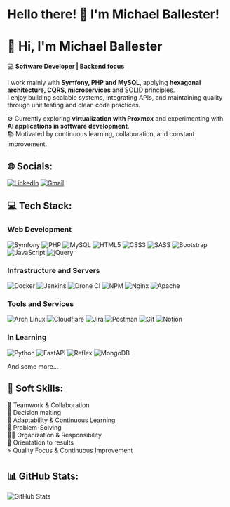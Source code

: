 # Hello there! 👋 I'm Michael Ballester!

# 👋 Hi, I'm Michael Ballester  

💻 **Software Developer | Backend focus**  

I work mainly with **Symfony, PHP and MySQL**, applying **hexagonal architecture, CQRS, microservices** and SOLID principles.  
I enjoy building scalable systems, integrating APIs, and maintaining quality through unit testing and clean code practices.  

⚙️ Currently exploring **virtualization with Proxmox** and experimenting with **AI applications in software development**.  
📚 Motivated by continuous learning, collaboration, and constant improvement.  


## 🌐 Socials:
[![LinkedIn](https://img.shields.io/badge/LinkedIn-%230077B5.svg?logo=linkedin&logoColor=white)](https://www.linkedin.com/in/michaelballester/)
[![Gmail](https://img.shields.io/badge/Gmail-D14836?&logo=gmail&logoColor=white)](mailto:mike@mikebgdev.com)

## 💻 Tech Stack:

### Web Development
![Symfony](https://img.shields.io/badge/Symfony-%23000000.svg?style=flat&logo=symfony&logoColor=white)
![PHP](https://img.shields.io/badge/PHP-%23777BB4.svg?style=flat&logo=php&logoColor=white)
![MySQL](https://img.shields.io/badge/MySQL-%2300f.svg?style=flat&logo=mysql&logoColor=white)
![HTML5](https://img.shields.io/badge/HTML5-%23E34F26.svg?style=flat&logo=html5&logoColor=white)
![CSS3](https://img.shields.io/badge/CSS3-%231572B6.svg?style=flat&logo=css3&logoColor=white)
![SASS](https://img.shields.io/badge/SASS-hotpink.svg?style=flat&logo=SASS&logoColor=white)
![Bootstrap](https://img.shields.io/badge/Bootstrap-%23563D7C.svg?style=flat&logo=bootstrap&logoColor=white)
![JavaScript](https://img.shields.io/badge/JavaScript-%23323330.svg?style=flat&logo=javascript&logoColor=%23F7DF1E)
![jQuery](https://img.shields.io/badge/jQuery-%230769AD.svg?style=flat&logo=jquery&logoColor=white)

### Infrastructure and Servers
![Docker](https://img.shields.io/badge/Docker-%230db7ed.svg?style=flat&logo=docker&logoColor=white)
![Jenkins](https://img.shields.io/badge/Jenkins-%232C5263.svg?style=flat&logo=jenkins&logoColor=white)
![Drone CI](https://img.shields.io/badge/Drone%20CI-%230db7ed.svg?style=flat&logo=drone&logoColor=white)
![NPM](https://img.shields.io/badge/NPM-%23000000.svg?style=flat&logo=npm&logoColor=white)
![Nginx](https://img.shields.io/badge/Nginx-%23009639.svg?style=flat&logo=nginx&logoColor=white)
![Apache](https://img.shields.io/badge/Apache-%23D42029.svg?style=flat&logo=apache&logoColor=white) 

### Tools and Services
![Arch Linux](https://img.shields.io/badge/Arch%20Linux-1793D1?style=flat&logo=arch-linux&logoColor=white)
![Cloudflare](https://img.shields.io/badge/Cloudflare-F38020?style=flat&logo=Cloudflare&logoColor=white) 
![Jira](https://img.shields.io/badge/Jira-%230A0FFF.svg?style=flat&logo=jira&logoColor=white) 
![Postman](https://img.shields.io/badge/Postman-FF6C37?style=flat&logo=postman&logoColor=white)
![Git](https://img.shields.io/badge/Git-%23F05033.svg?style=flat&logo=git&logoColor=white)
![Notion](https://img.shields.io/badge/Notion-%23000000.svg?style=flat&logo=notion&logoColor=white)

### In Learning
![Python](https://img.shields.io/badge/Python-3670A0?style=flat&logo=python&logoColor=ffdd54)
![FastAPI](https://img.shields.io/badge/FastAPI-005571?style=flat&logo=fastapi&logoColor=white)
![Reflex](https://img.shields.io/badge/Reflex-005571?style=flat&logo=reflex&logoColor=white)
![MongoDB](https://img.shields.io/badge/MongoDB-%234ea94b.svg?style=flat&logo=mongodb&logoColor=white)


And some more...


## 💬 Soft Skills:

🤝 Teamwork & Collaboration <br>
🤔 Decision making <br>
📖 Adaptability & Continuous Learning <br>
🧩 Problem-Solving <br>
👩‍💼 Organization & Responsibility <br>
🎯 Orientation to results <br>
⚡ Quality Focus & Continuous Improvement <br>

## 📊 GitHub Stats:
![GitHub Stats](https://github-readme-stats.vercel.app/api?username=mikebgdev&show_icons=true&count_private=true&theme=vue-dark&hide_border=true)
